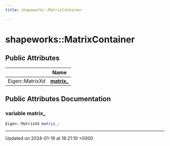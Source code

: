 ```yaml
---
title: shapeworks::MatrixContainer

---
```


# shapeworks::MatrixContainer





## Public Attributes

|                | Name           |
| -------------- | -------------- |
| Eigen::MatrixXd | **[matrix_](../Classes/classshapeworks_1_1MatrixContainer.md#variable-matrix-)**  |

## Public Attributes Documentation

### variable matrix_

```cpp
Eigen::MatrixXd matrix_;
```


-------------------------------

Updated on 2024-01-16 at 18:21:10 +0000